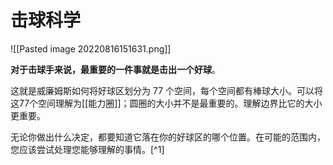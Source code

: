 # 击球科学

![[Pasted image 20220816151631.png]]

**对于击球手来说，最重要的一件事就是击出一个好球**。

这就是威廉姆斯如何将好球区划分为 77 个空间，每个空间都有棒球大小。可以将这77个空间理解为[[能力圈]]；圆圈的大小并不是最重要的。理解边界比它的大小更重要。

无论你做出什么决定，都要知道它落在你的好球区的哪个位置。在可能的范围内，您应该尝试处理您能够理解的事情。[^1]


